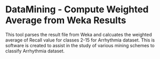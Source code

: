 # DataMining - Compute Weighted Average from Weka Results
This tool parses the result file from Weka and calcuates the weighted average of Recall value for classes 2-15 for Arrhythmia dataset. This is software is created to assist in the study of various mining schemes to classify Arrhythmia dataset.
